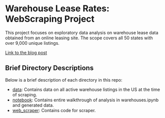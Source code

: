 # Warehouse Lease Rates: WebScraping Project

This project focuses on exploratory data analysis on warehouse lease data obtained from an online leasing site. 
The scope covers all 50 states with over 9,000 unique listings. 

[Link to the blog post](https://nycdatascience.com/blog/student-works/fitting-towards-ames-2/)


## Brief Directory Descriptions

Below is a brief description of each directory in this repo:
 - [data](https://github.com/snuzbrokh/warehouses/tree/master/data): Contains data on all active warehouse listings in the US at the time of scraping.
 - [notebook](https://github.com/snuzbrokh/warehouses/tree/master/notebook): Contains entire walkthrough of analysis in warehouses.ipynb and generated data.
 - [web_scraper](https://github.com/snuzbrokh/warehouses/tree/master/web_scraper): Contains code for scraper.
